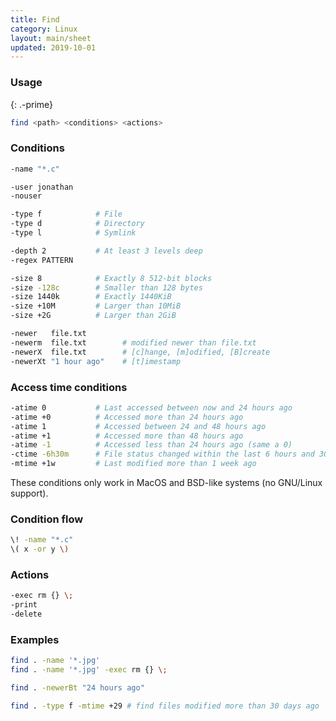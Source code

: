 ```yaml
---
title: Find
category: Linux
layout: main/sheet
updated: 2019-10-01
---
```


### Usage
{: .-prime}

```bash
find <path> <conditions> <actions>
```

### Conditions

```bash
-name "*.c"
```

```bash
-user jonathan
-nouser
```

```bash
-type f            # File
-type d            # Directory
-type l            # Symlink
```

```bash
-depth 2           # At least 3 levels deep
-regex PATTERN
```

```bash
-size 8            # Exactly 8 512-bit blocks 
-size -128c        # Smaller than 128 bytes
-size 1440k        # Exactly 1440KiB
-size +10M         # Larger than 10MiB
-size +2G          # Larger than 2GiB
```

```bash
-newer   file.txt
-newerm  file.txt        # modified newer than file.txt
-newerX  file.txt        # [c]hange, [m]odified, [B]create
-newerXt "1 hour ago"    # [t]imestamp
```

### Access time conditions

```bash
-atime 0           # Last accessed between now and 24 hours ago
-atime +0          # Accessed more than 24 hours ago
-atime 1           # Accessed between 24 and 48 hours ago
-atime +1          # Accessed more than 48 hours ago
-atime -1          # Accessed less than 24 hours ago (same a 0)
-ctime -6h30m      # File status changed within the last 6 hours and 30 minutes
-mtime +1w         # Last modified more than 1 week ago
```

These conditions only work in MacOS and BSD-like systems (no GNU/Linux support).

### Condition flow

```bash
\! -name "*.c"
\( x -or y \)
```

### Actions

```bash
-exec rm {} \;
-print
-delete
```

### Examples

```bash
find . -name '*.jpg'
find . -name '*.jpg' -exec rm {} \;
```

```bash
find . -newerBt "24 hours ago"
```

```bash
find . -type f -mtime +29 # find files modified more than 30 days ago
```
